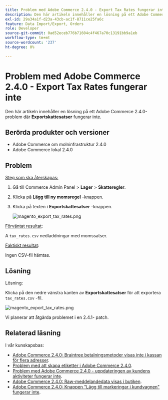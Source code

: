 ```yaml
---
title: Problem med Adobe Commerce 2.4.0 - Export Tax Rates fungerar inte
description: Den här artikeln innehåller en lösning på ett Adobe Commerce 2.4.0-problem där knappen **Export Tax Rates** inte fungerar.
exl-id: 29a34a1f-d23a-43cb-ac1f-8711ce25fa6c
feature: Data Import/Export, Orders
role: Developer
source-git-commit: 0ad52eceb776b71604c4f467a70c13191bb9a1eb
workflow-type: tm+mt
source-wordcount: '237'
ht-degree: 0%

---
```


# Problem med Adobe Commerce 2.4.0 - Export Tax Rates fungerar inte

Den här artikeln innehåller en lösning på ett Adobe Commerce 2.4.0-problem där **Exportskattesatser** fungerar inte.

## Berörda produkter och versioner

* Adobe Commerce om molninfrastruktur 2.4.0
* Adobe Commerce lokal 2.4.0

## Problem

<u>Steg som ska återskapas:</u>

1. Gå till Commerce Admin Panel > **Lager** > **Skatteregler**.
1. Klicka på **Lägg till ny momsregel** -knappen.
1. Klicka på texten i **Exportskattesatser** -knappen.

   ![magento_export_tax_rates.png](assets/mceclip0.png)

<u>Förväntat resultat</u>:

A `tax_rates.csv` nedladdningar med momssatser.

<u>Faktiskt resultat</u>:

Ingen CSV-fil hämtas.

## Lösning

Lösning:

Klicka på den nedre vänstra kanten av **Exportskattesatser** för att exportera `tax_rates.csv` -fil.

![magento_export_tax_rates.png](assets/mceclip1.png)

Vi planerar att åtgärda problemet i en 2.4.1- patch.

## Relaterad läsning

I vår kunskapsbas:

* [Adobe Commerce 2.4.0: Braintree betalningsmetoder visas inte i kassan för flera adresser](/help/troubleshooting/payments/magento-2-4-0-braintree-not-in-multiple-addresses-checkout.md).
* [Problem med att skapa etiketter i Adobe Commerce 2.4.0](/help/troubleshooting/known-issues-patches-attached/shipping-labels-creation-known-issue-in-magento-2-4-0.md).
* [Problem med Adobe Commerce 2.4.0 - uppdateringen av kundens aktiviteter fungerar inte](/help/troubleshooting/miscellaneous/magento-2-4-0-refresh-on-customer-activities-does-not-work.md).
* [Adobe Commerce 2.4.0: Raw-meddelandedata visas i butiken](/help/troubleshooting/storefront/magento-2-4-0-issue-storefront-raw-message-data-display.md).
* [Adobe Commerce 2.4.0: Knappen &quot;Lägg till markeringar i kundvagnen&quot; fungerar inte](/help/troubleshooting/miscellaneous/magento-2-4-0-add-selections-to-my-cart-does-not-work.md).
